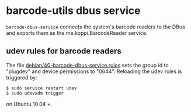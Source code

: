 # barcode-utils dbus service

```barcode-dbus-service``` connects the system's barcode readers to the DBus and exports them as the me.koppi.BarcodeReader service.

## udev rules for barcode readers

The file [debian/40-barcode-dbus-service.rules](barcode-utils/blob/master/barcode-dbus-service/debian/barcode-dbus-service.rules) sets the group id to "plugdev" and device permissions to "0644". Reloading the udev rules is triggered by:

```
$ sudo service restart udev
$ sudo udevadm trigger
```

on Ubuntu 10.04 +.
